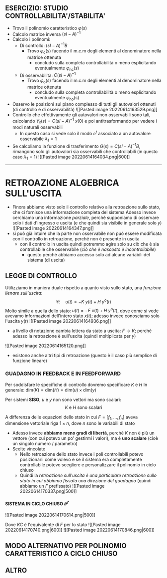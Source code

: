 ## ESERCIZIO: STUDIO CONTROLLABILITA'/STABILITA'
- Trovo il polinomio caratteristico $\varphi(s)$
- Calcolo matrice inversa $(sI-A)^{-1}$
- Calcolo i polinomi: 
	- Di controllo: $(sI-A)^{-1} B$
		- Trovo $\varphi_{\text{c}}(s)$ facendo il m.c.m degli elementi al denominatore nella matrice ottenuta
			- concludo sulla completa controllabilità o meno esplicitando eventualmente $\varphi_{\text{nc}}(s)$
	- Di osservabilità: $C(sI-A)^{-1}$
		- Trovo $\varphi_{\text{o}}(s)$ facendo il m.c.m degli elementi al denominatore nella matrice ottenuta
			- concludo sulla completa controllabilità o meno esplicitando eventualmente $\varphi_{\text{no}}(s)$
- Osservo le posizioni sul piano complesso di tutti gli autovalori ottenuti (di controllo e di osservabilità)
![[Pasted image 20220614163529.png]]
- Controllo che effettivamente gli autovalori non osservabili sono tali, calcolando $Y_{\ell}(s)=C(sI-A)^{-1} \ x(0)$ e poi antitrasformando per vedere i modi naturali osservabili
	- In questo caso si vede solo il modo $e^{t}$ associato a un autovalore osservabile $\lambda_{1}=1$
- Se calcoliamo la funzione di trasferimento $G(s) = C(sI-A)^{-1}B$, rimangono solo gli autovalori sia osservabili che controllabili (in questo caso $\lambda_{1}=1$)
![[Pasted image 20220614164034.png|600]]

---

# RETROAZIONE ALGEBRICA SULL'USCITA
- Finora abbiamo visto solo il controllo relativo alla retroazione sullo stato, che ci fornisce una informazione completa del sistema
Adesso invece cerchiamo una informazione *parziale*, perché supponiamo di osservare solo i dati d'ingresso e uscita (e che quindi sia visibile in generale solo $y$)
![[Pasted image 20220614164347.png]]
- si può già intuire che la parte non osservabile non può essere modificata con il controllo in retroazione, perché non è presente in uscita
	- con il controllo in uscita quindi potremmo agire solo su ciò che è sia controllabile che osservabile (*ciò che è nascosto è incontrollabile*)
		- questo perché abbiamo accesso solo ad alcune variabili del sistema (di uscita)

## LEGGE DI CONTROLLO
Utilizziamo in maniera duale rispetto a quanto visto sullo stato, una *funzione lienare sull'uscita*: $$ \mathcal{C}: \quad u(t) = -K\ y(t) + H \ y^{\text{o}}(t) $$
Molto simile a quella dello stato: $u(t) = -F\ x(t) + H \ y^{\text{o}}(t)$, dove come si vede avevamo informazioni dell'intero stato $x(t)$; adesso invece conosciamo solo l'uscita $y(t)$
![[Pasted image 20220614164936.png]]
- a livello di notazione cambia lettera da stato a uscita: $F \to K$; perché adesso la retroazione è sull'uscita (quindi moltiplicata per $y$)

![[Pasted image 20220614165120.png]]

- esistono anche altri tipi di retroazione (questo è il caso più semplice di funzione lineare)

### GUADAGNO IN FEEDBACK E IN FEEDFORWARD
Per soddisfare le specifiche di controllo dovremo specificare $K$ e $H$
In generale: $\text{dim}(K)=\text{dim}(H)=\text{dim}(u) \times \text{dim}(y)$ 

Per sistemi **SISO**, $u$ e $y$ non sono vettori ma sono scalari:
$$ K \ \text{e} \  H \text{ sono scalari} $$

A differenza delle equazioni dello stato in cui $F=[f_{1},\dots,f_{n}]$ aveva dimensione vettoriale riga $1 \times n$, dove $n$ sono le variabili di stato
- Adesso invece **abbiamo meno gradi di libertà**, perché $K$ non è più un vettore (con cui potevo un po' gestirmi i valori), ma è **uno scalare** (cioè un singolo numero / parametro)
- Scelte vincolate
	- Nello retroazione dello stato invece i poli controllabili potevo posizionarli come volevo e se il sistema era completamente controllabile potevo scegliere e personalizzare il polinomio in ciclo chiuso
	- Quindi la *retroazione sull'uscita è una particolare retroazione sullo stato in cui abbiamo fissata una direzione del guadagno* (quindi abbiamo un $F$ prefissato)
![[Pasted image 20220614170337.png|500]]

#### SISTEMA IN CICLO CHIUSO $\mathcal{P}^{*}$
![[Pasted image 20220614170614.png|500]]

Dove $KC$ è l'equivalente di $F$ per lo stato
![[Pasted image 20220614170740.png|600]]
![[Pasted image 20220614170846.png|600]]


## MODO ALTERNATIVO PER POLINOMIO CARATTERISTICO A CICLO CHIUSO

## ALTRO
